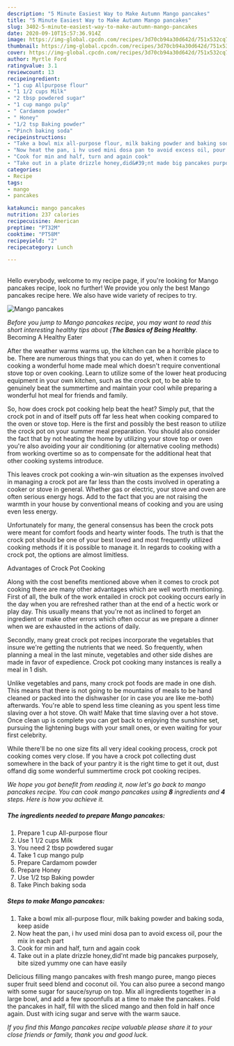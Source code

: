 ```yaml
---
description: "5 Minute Easiest Way to Make Autumn Mango pancakes"
title: "5 Minute Easiest Way to Make Autumn Mango pancakes"
slug: 3402-5-minute-easiest-way-to-make-autumn-mango-pancakes
date: 2020-09-10T15:57:36.914Z
image: https://img-global.cpcdn.com/recipes/3d70cb94a30d642d/751x532cq70/mango-pancakes-recipe-main-photo.jpg
thumbnail: https://img-global.cpcdn.com/recipes/3d70cb94a30d642d/751x532cq70/mango-pancakes-recipe-main-photo.jpg
cover: https://img-global.cpcdn.com/recipes/3d70cb94a30d642d/751x532cq70/mango-pancakes-recipe-main-photo.jpg
author: Myrtle Ford
ratingvalue: 3.1
reviewcount: 13
recipeingredient:
- "1 cup Allpurpose flour"
- "1 1/2 cups Milk"
- "2 tbsp powdered sugar"
- "1 cup mango pulp"
- " Cardamom powder"
- " Honey"
- "1/2 tsp Baking powder"
- "Pinch baking soda"
recipeinstructions:
- "Take a bowl mix all-purpose flour, milk baking powder and baking soda, keep aside"
- "Now heat the pan, i hv used mini dosa pan to avoid excess oil, pour the mix in each part"
- "Cook for min and half, turn and again cook"
- "Take out in a plate drizzle honey,did&#39;nt made big pancakes purposely, bite sized yummy one can have easily"
categories:
- Recipe
tags:
- mango
- pancakes

katakunci: mango pancakes 
nutrition: 237 calories
recipecuisine: American
preptime: "PT32M"
cooktime: "PT58M"
recipeyield: "2"
recipecategory: Lunch

---
```

<br>
Hello everybody, welcome to my recipe page, if you're looking for Mango pancakes recipe, look no further! We provide you only the best Mango pancakes recipe here. We also have wide variety of recipes to try.
<br>


![Mango pancakes](https://img-global.cpcdn.com/recipes/3d70cb94a30d642d/751x532cq70/mango-pancakes-recipe-main-photo.jpg)

<i>Before you jump to Mango pancakes recipe, you may want to read this short interesting healthy tips about {<strong>The Basics of Being Healthy</strong>.</i>
Becoming A Healthy Eater


After the weather warms warms up, the kitchen can be a horrible place to be. There are numerous things that you can do yet, when it comes to cooking a wonderful home made meal which doesn't require conventional stove top or oven cooking. Learn to utilize some of the lower heat producing equipment in your own kitchen, such as the crock pot, to be able to genuinely beat the summertime and maintain your cool while preparing a wonderful hot meal for friends and family.

So, how does crock pot cooking help beat the heat? Simply put, that the crock pot in and of itself puts off far less heat when cooking compared to the oven or stove top. Here is the first and possibly the best reason to utilize the crock pot on your summer meal preparation. You should also consider the fact that by not heating the home by utilizing your stove top or oven you're also avoiding your air conditioning (or alternative cooling methods) from working overtime so as to compensate for the additional heat that other cooking systems introduce.

This leaves crock pot cooking a win-win situation as the expenses involved in managing a crock pot are far less than the costs involved in operating a cooker or stove in general. Whether gas or electric, your stove and oven are often serious energy hogs. Add to the fact that you are not raising the warmth in your house by conventional means of cooking and you are using even less energy.

Unfortunately for many, the general consensus has been the crock pots were meant for comfort foods and hearty winter foods.  The truth is that the crock pot should be one of your best loved and most frequently utilized cooking methods if it is possible to manage it. In regards to cooking with a crock pot, the options are almost limitless.  

Advantages of Crock Pot Cooking

Along with the cost benefits mentioned above when it comes to crock pot cooking there are many other advantages which are well worth mentioning. First of all, the bulk of the work entailed in crock pot cooking occurs early in the day when you are refreshed rather than at the end of a hectic work or play day. This usually means that you're not as inclined to forget an ingredient or make other errors which often occur as we prepare a dinner when we are exhausted in the actions of daily.

Secondly, many great crock pot recipes incorporate the vegetables that insure we're getting the nutrients that we need. So frequently, when planning a meal in the last minute, vegetables and other side dishes are made in favor of expedience. Crock pot cooking many instances is really a meal in 1 dish.

 Unlike vegetables and pans, many crock pot foods are made in one dish. This means that there is not going to be mountains of meals to be hand cleaned or packed into the dishwasher (or in case you are like me-both) afterwards. You're able to spend less time cleaning as you spent less time slaving over a hot stove. Oh wait! Make that time slaving over a hot stove. Once clean up is complete you can get back to enjoying the sunshine set, pursuing the lightening bugs with your small ones, or even waiting for your first celebrity.

While there'll be no one size fits all very ideal cooking process, crock pot cooking comes very close. If you have a crock pot collecting dust somewhere in the back of your pantry it is the right time to get it out, dust offand dig some wonderful summertime crock pot cooking recipes.


<i>We hope you got benefit from reading it, now let's go back to mango pancakes recipe. You can cook mango pancakes using <strong>8</strong> ingredients and <strong>4</strong> steps. Here is how you achieve it.
</i>

##### The ingredients needed to prepare Mango pancakes:

1. Prepare 1 cup All-purpose flour
1. Use 1 1/2 cups Milk
1. You need 2 tbsp powdered sugar
1. Take 1 cup mango pulp
1. Prepare  Cardamom powder
1. Prepare  Honey
1. Use 1/2 tsp Baking powder
1. Take Pinch baking soda


##### Steps to make Mango pancakes:

1. Take a bowl mix all-purpose flour, milk baking powder and baking soda, keep aside
1. Now heat the pan, i hv used mini dosa pan to avoid excess oil, pour the mix in each part
1. Cook for min and half, turn and again cook
1. Take out in a plate drizzle honey,did&#39;nt made big pancakes purposely, bite sized yummy one can have easily


Delicious filling mango pancakes with fresh mango puree, mango pieces super fruit seed blend and coconut oil. You can also puree a second mango with some sugar for sauce/syrup on top. Mix all ingredients together in a large bowl, and add a few spoonfulls at a time to make the pancakes. Fold the pancakes in half, fill with the sliced mango and then fold in half once again. Dust with icing sugar and serve with the warm sauce. 

<i>If you find this Mango pancakes recipe valuable please share it to your close friends or family, thank you and good luck.</i>
